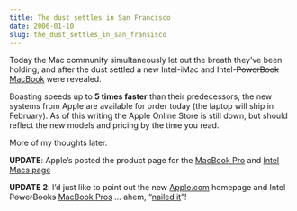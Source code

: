 ```yaml
---
title: The dust settles in San Francisco
date: 2006-01-10
slug: the_dust_settles_in_san_fransisco
---
```

<p>Today the Mac community simultaneously let out the breath they&#8217;ve been holding; and after the dust settled a new Intel-iMac and Intel-<del>PowerBook</del> <ins>MacBook</ins> were revealed.</p>

<p>Boasting speeds up to <strong>5 times faster</strong> than their predecessors, the new systems from Apple are available for order today (the laptop will ship in February). As of this writing the Apple Online Store is still down, but should reflect the new models and pricing by the time you read.</p>

<p>More of my thoughts later.</p>

<p><strong>UPDATE</strong>: Apple&#8217;s posted the product page for the <a href="http://www.apple.com/macbookpro/">MacBook Pro</a> and <a href="http://www.apple.com/intel/">Intel Macs page</a></p>

<p><strong>UPDATE 2</strong>: I&#8217;d just like to point out the new <a href="http://www.apple.com">Apple.com</a> homepage and Intel <del>PowerBooks</del> <ins>MacBook Pros</ins> &#8230; ahem, &#8220;<a href="http://www.seansperte.com/index.php/geekandmild/entry/predictions_version_2006/">nailed it</a>&#8221;!</p>